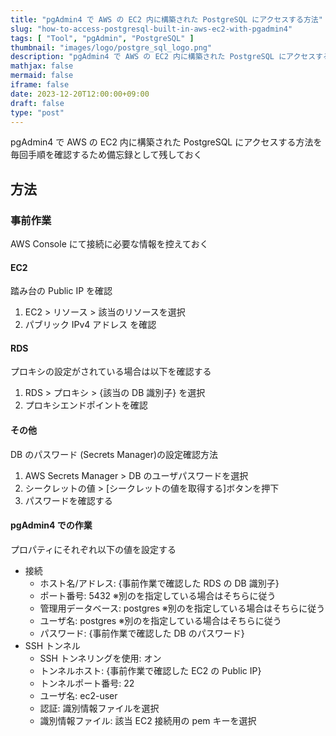 ```yaml
---
title: "pgAdmin4 で AWS の EC2 内に構築された PostgreSQL にアクセスする方法"
slug: "how-to-access-postgresql-built-in-aws-ec2-with-pgadmin4"
tags: [ "Tool", "pgAdmin", "PostgreSQL" ]
thumbnail: "images/logo/postgre_sql_logo.png"
description: "pgAdmin4 で AWS の EC2 内に構築された PostgreSQL にアクセスする方法を毎回手順を確認するため備忘録として残しておく"
mathjax: false
mermaid: false
iframe: false
date: 2023-12-20T12:00:00+09:00
draft: false
type: "post"
---
```


pgAdmin4 で AWS の EC2 内に構築された PostgreSQL にアクセスする方法を毎回手順を確認するため備忘録として残しておく

## 方法

### 事前作業

AWS Console にて接続に必要な情報を控えておく

#### EC2

踏み台の Public IP を確認

1. EC2 > リソース > 該当のリソースを選択
2. パブリック IPv4 アドレス を確認

#### RDS

プロキシの設定がされている場合は以下を確認する

1. RDS > プロキシ > {該当の DB 識別子} を選択
2. プロキシエンドポイントを確認

#### その他

DB のパスワード (Secrets Manager)の設定確認方法

1. AWS Secrets Manager > DB のユーザパスワードを選択
2. シークレットの値 > [シークレットの値を取得する]ボタンを押下
3. パスワードを確認する

#### pgAdmin4 での作業

プロパティにそれぞれ以下の値を設定する

* 接続
  * ホスト名/アドレス: {事前作業で確認した RDS の DB 識別子}
  * ポート番号: 5432 ※別のを指定している場合はそちらに従う
  * 管理用データベース: postgres ※別のを指定している場合はそちらに従う
  * ユーザ名: postgres ※別のを指定している場合はそちらに従う
  * パスワード: {事前作業で確認した DB のパスワード}
* SSH トンネル
  * SSH トンネリングを使用: オン
  * トンネルホスト: {事前作業で確認した EC2 の Public IP}
  * トンネルポート番号: 22
  * ユーザ名: ec2-user
  * 認証: 識別情報ファイルを選択
  * 識別情報ファイル: 該当 EC2 接続用の pem キーを選択
